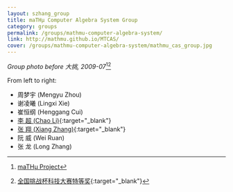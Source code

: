 ```yaml
---
layout: szhang_group
title: maTHμ Computer Algebra System Group
category: groups
permalink: /groups/mathmu-computer-algebra-system/
link: http://mathmu.github.io/MTCAS/
cover: /groups/mathmu-computer-algebra-system/mathmu_cas_group.jpg
---
```


*Group photo before 大挑, 2009-07*[^1][^2]

From left to right:
* 周梦宇 (Mengyu Zhou)
* 谢凌曦 (Lingxi Xie)
* 崔恒纲 (Henggang Cui)
* [李 超 (Chao Li)](http://www.math.harvard.edu/~chaoli/){:target="_blank"}
* [张 翔 (Xiang Zhang)](http://www.szhang.net){:target="_blank"}
* 阮 威 (Wei Ruan)
* 张 龙 (Long Zhang)

[^1]: [maTHμ Project](/projects/mathmu)
[^2]: [全国挑战杯科技大赛特等奖](http://news.tsinghua.edu.cn/publish/news/4205/2011/20110225232353546846979/20110225232353546846979_.html){:target="_blank"}

